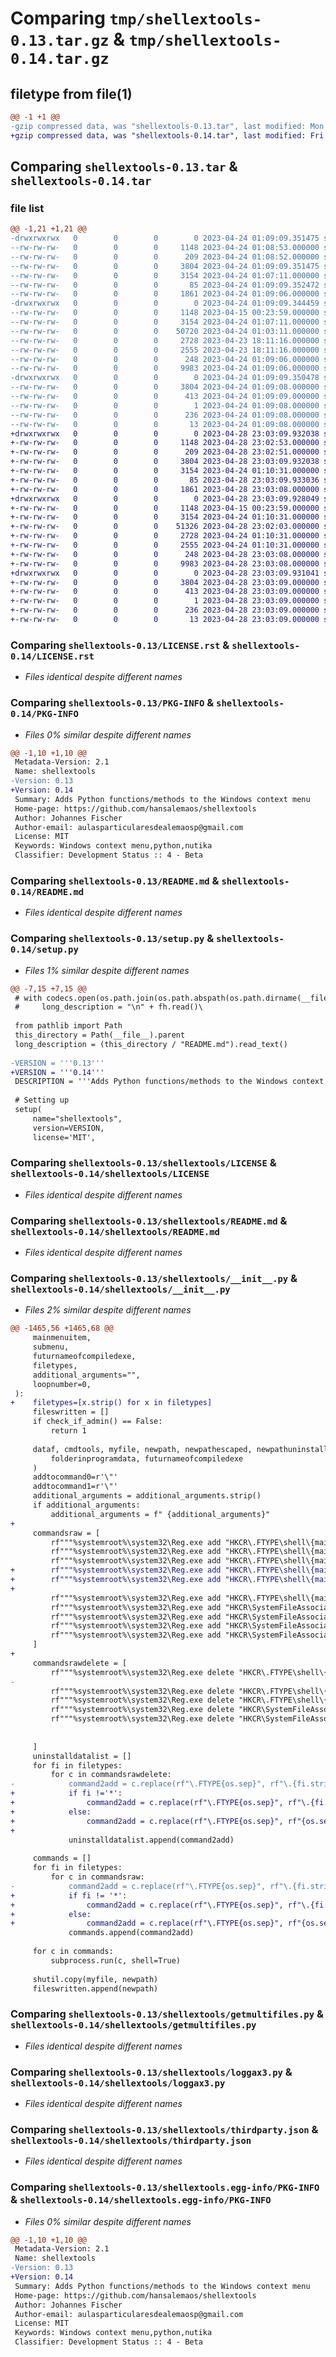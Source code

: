 # Comparing `tmp/shellextools-0.13.tar.gz` & `tmp/shellextools-0.14.tar.gz`

## filetype from file(1)

```diff
@@ -1 +1 @@
-gzip compressed data, was "shellextools-0.13.tar", last modified: Mon Apr 24 01:09:09 2023, max compression
+gzip compressed data, was "shellextools-0.14.tar", last modified: Fri Apr 28 23:03:09 2023, max compression
```

## Comparing `shellextools-0.13.tar` & `shellextools-0.14.tar`

### file list

```diff
@@ -1,21 +1,21 @@
-drwxrwxrwx   0        0        0        0 2023-04-24 01:09:09.351475 shellextools-0.13/
--rw-rw-rw-   0        0        0     1148 2023-04-24 01:08:53.000000 shellextools-0.13/LICENSE.rst
--rw-rw-rw-   0        0        0      209 2023-04-24 01:08:52.000000 shellextools-0.13/MANIFEST.in
--rw-rw-rw-   0        0        0     3804 2023-04-24 01:09:09.351475 shellextools-0.13/PKG-INFO
--rw-rw-rw-   0        0        0     3154 2023-04-24 01:07:11.000000 shellextools-0.13/README.md
--rw-rw-rw-   0        0        0       85 2023-04-24 01:09:09.352472 shellextools-0.13/setup.cfg
--rw-rw-rw-   0        0        0     1861 2023-04-24 01:09:06.000000 shellextools-0.13/setup.py
-drwxrwxrwx   0        0        0        0 2023-04-24 01:09:09.344459 shellextools-0.13/shellextools/
--rw-rw-rw-   0        0        0     1148 2023-04-15 00:23:59.000000 shellextools-0.13/shellextools/LICENSE
--rw-rw-rw-   0        0        0     3154 2023-04-24 01:07:11.000000 shellextools-0.13/shellextools/README.md
--rw-rw-rw-   0        0        0    50720 2023-04-24 01:03:11.000000 shellextools-0.13/shellextools/__init__.py
--rw-rw-rw-   0        0        0     2728 2023-04-23 18:11:16.000000 shellextools-0.13/shellextools/getmultifiles.py
--rw-rw-rw-   0        0        0     2555 2023-04-23 18:11:16.000000 shellextools-0.13/shellextools/loggax3.py
--rw-rw-rw-   0        0        0      248 2023-04-24 01:09:06.000000 shellextools-0.13/shellextools/requirements.txt
--rw-rw-rw-   0        0        0     9983 2023-04-24 01:09:06.000000 shellextools-0.13/shellextools/thirdparty.json
-drwxrwxrwx   0        0        0        0 2023-04-24 01:09:09.350478 shellextools-0.13/shellextools.egg-info/
--rw-rw-rw-   0        0        0     3804 2023-04-24 01:09:08.000000 shellextools-0.13/shellextools.egg-info/PKG-INFO
--rw-rw-rw-   0        0        0      413 2023-04-24 01:09:09.000000 shellextools-0.13/shellextools.egg-info/SOURCES.txt
--rw-rw-rw-   0        0        0        1 2023-04-24 01:09:08.000000 shellextools-0.13/shellextools.egg-info/dependency_links.txt
--rw-rw-rw-   0        0        0      236 2023-04-24 01:09:08.000000 shellextools-0.13/shellextools.egg-info/requires.txt
--rw-rw-rw-   0        0        0       13 2023-04-24 01:09:08.000000 shellextools-0.13/shellextools.egg-info/top_level.txt
+drwxrwxrwx   0        0        0        0 2023-04-28 23:03:09.932038 shellextools-0.14/
+-rw-rw-rw-   0        0        0     1148 2023-04-28 23:02:53.000000 shellextools-0.14/LICENSE.rst
+-rw-rw-rw-   0        0        0      209 2023-04-28 23:02:51.000000 shellextools-0.14/MANIFEST.in
+-rw-rw-rw-   0        0        0     3804 2023-04-28 23:03:09.932038 shellextools-0.14/PKG-INFO
+-rw-rw-rw-   0        0        0     3154 2023-04-24 01:10:31.000000 shellextools-0.14/README.md
+-rw-rw-rw-   0        0        0       85 2023-04-28 23:03:09.933036 shellextools-0.14/setup.cfg
+-rw-rw-rw-   0        0        0     1861 2023-04-28 23:03:08.000000 shellextools-0.14/setup.py
+drwxrwxrwx   0        0        0        0 2023-04-28 23:03:09.928049 shellextools-0.14/shellextools/
+-rw-rw-rw-   0        0        0     1148 2023-04-15 00:23:59.000000 shellextools-0.14/shellextools/LICENSE
+-rw-rw-rw-   0        0        0     3154 2023-04-24 01:10:31.000000 shellextools-0.14/shellextools/README.md
+-rw-rw-rw-   0        0        0    51326 2023-04-28 23:02:03.000000 shellextools-0.14/shellextools/__init__.py
+-rw-rw-rw-   0        0        0     2728 2023-04-24 01:10:31.000000 shellextools-0.14/shellextools/getmultifiles.py
+-rw-rw-rw-   0        0        0     2555 2023-04-24 01:10:31.000000 shellextools-0.14/shellextools/loggax3.py
+-rw-rw-rw-   0        0        0      248 2023-04-28 23:03:08.000000 shellextools-0.14/shellextools/requirements.txt
+-rw-rw-rw-   0        0        0     9983 2023-04-28 23:03:08.000000 shellextools-0.14/shellextools/thirdparty.json
+drwxrwxrwx   0        0        0        0 2023-04-28 23:03:09.931041 shellextools-0.14/shellextools.egg-info/
+-rw-rw-rw-   0        0        0     3804 2023-04-28 23:03:09.000000 shellextools-0.14/shellextools.egg-info/PKG-INFO
+-rw-rw-rw-   0        0        0      413 2023-04-28 23:03:09.000000 shellextools-0.14/shellextools.egg-info/SOURCES.txt
+-rw-rw-rw-   0        0        0        1 2023-04-28 23:03:09.000000 shellextools-0.14/shellextools.egg-info/dependency_links.txt
+-rw-rw-rw-   0        0        0      236 2023-04-28 23:03:09.000000 shellextools-0.14/shellextools.egg-info/requires.txt
+-rw-rw-rw-   0        0        0       13 2023-04-28 23:03:09.000000 shellextools-0.14/shellextools.egg-info/top_level.txt
```

### Comparing `shellextools-0.13/LICENSE.rst` & `shellextools-0.14/LICENSE.rst`

 * *Files identical despite different names*

### Comparing `shellextools-0.13/PKG-INFO` & `shellextools-0.14/PKG-INFO`

 * *Files 0% similar despite different names*

```diff
@@ -1,10 +1,10 @@
 Metadata-Version: 2.1
 Name: shellextools
-Version: 0.13
+Version: 0.14
 Summary: Adds Python functions/methods to the Windows context menu
 Home-page: https://github.com/hansalemaos/shellextools
 Author: Johannes Fischer
 Author-email: aulasparticularesdealemaosp@gmail.com
 License: MIT
 Keywords: Windows context menu,python,nutika
 Classifier: Development Status :: 4 - Beta
```

### Comparing `shellextools-0.13/README.md` & `shellextools-0.14/README.md`

 * *Files identical despite different names*

### Comparing `shellextools-0.13/setup.py` & `shellextools-0.14/setup.py`

 * *Files 1% similar despite different names*

```diff
@@ -7,15 +7,15 @@
 # with codecs.open(os.path.join(os.path.abspath(os.path.dirname(__file__)),'README.md'), encoding="utf-8") as fh:
 #     long_description = "\n" + fh.read()\
 
 from pathlib import Path
 this_directory = Path(__file__).parent
 long_description = (this_directory / "README.md").read_text()
 
-VERSION = '''0.13'''
+VERSION = '''0.14'''
 DESCRIPTION = '''Adds Python functions/methods to the Windows context menu'''
 
 # Setting up
 setup(
     name="shellextools",
     version=VERSION,
     license='MIT',
```

### Comparing `shellextools-0.13/shellextools/LICENSE` & `shellextools-0.14/shellextools/LICENSE`

 * *Files identical despite different names*

### Comparing `shellextools-0.13/shellextools/README.md` & `shellextools-0.14/shellextools/README.md`

 * *Files identical despite different names*

### Comparing `shellextools-0.13/shellextools/__init__.py` & `shellextools-0.14/shellextools/__init__.py`

 * *Files 2% similar despite different names*

```diff
@@ -1465,56 +1465,68 @@
     mainmenuitem,
     submenu,
     futurnameofcompiledexe,
     filetypes,
     additional_arguments="",
     loopnumber=0,
 ):
+    filetypes=[x.strip() for x in filetypes]
     fileswritten = []
     if check_if_admin() == False:
         return 1
 
     dataf, cmdtools, myfile, newpath, newpathescaped, newpathuninstall = get_new_file_vars(
         folderinprogramdata, futurnameofcompiledexe
     )
     addtocommand0=r'\"'
     addtocommand1=r'\"'
     additional_arguments = additional_arguments.strip()
     if additional_arguments:
         additional_arguments = f" {additional_arguments}"
+
     commandsraw = [
         rf"""%systemroot%\system32\Reg.exe add "HKCR\.FTYPE\shell\{mainmenuitem}" /v "MUIVerb" /t REG_SZ /d "{mainmenuitem}" /f""",
         rf"""%systemroot%\system32\Reg.exe add "HKCR\.FTYPE\shell\{mainmenuitem}" /v "SubCommands" /t REG_SZ /d "" /f""",
         rf"""%systemroot%\system32\Reg.exe add "HKCR\.FTYPE\shell\{mainmenuitem}\shell" /v "MUIVerb" /t REG_SZ /d "{submenu}" /f""",
+        rf"""%systemroot%\system32\Reg.exe add "HKCR\.FTYPE\shell\{mainmenuitem}\shell\{submenu}" /f""",
+        rf"""%systemroot%\system32\Reg.exe add "HKCR\.FTYPE\shell\{mainmenuitem}\shell\{submenu}\command" /ve /t REG_SZ /d "{newpathescaped} \"%1\"{additional_arguments}" /f""",
+
         rf"""%systemroot%\system32\Reg.exe add "HKCR\.FTYPE\shell\{mainmenuitem}\shell\{submenu}\command" /ve /t REG_SZ /d "{newpathescaped} \"%1\"{additional_arguments}" /f""",
         rf"""%systemroot%\system32\Reg.exe add "HKCR\SystemFileAssociations\.FTYPE\shell\{mainmenuitem}" /v "MUIVerb" /t REG_SZ /d "{mainmenuitem}" /f""",
         rf"""%systemroot%\system32\Reg.exe add "HKCR\SystemFileAssociations\.FTYPE\shell\{mainmenuitem}" /v "SubCommands" /t REG_SZ /d "" /f""",
         rf"""%systemroot%\system32\Reg.exe add "HKCR\SystemFileAssociations\.FTYPE\shell\{mainmenuitem}\shell" /v "MUIVerb" /t REG_SZ /d "{submenu}" /f""",
         rf"""%systemroot%\system32\Reg.exe add "HKCR\SystemFileAssociations\.FTYPE\shell\{mainmenuitem}\shell\{submenu}\command" /ve /t REG_SZ /d "\"{newpath}\" --path {addtocommand0}%1{addtocommand1}{additional_arguments}" /f""",
     ]
+
     commandsrawdelete = [
         rf"""%systemroot%\system32\Reg.exe delete "HKCR\.FTYPE\shell\{mainmenuitem}" /f""",
-
         rf"""%systemroot%\system32\Reg.exe delete "HKCR\.FTYPE\shell\{mainmenuitem}\shell" /f""",
         rf"""%systemroot%\system32\Reg.exe delete "HKCR\.FTYPE\shell\{mainmenuitem}\shell\{submenu}" /f""",
         rf"""%systemroot%\system32\Reg.exe delete "HKCR\SystemFileAssociations\.FTYPE\shell\{mainmenuitem}\shell\{submenu}" /f""",
         rf"""%systemroot%\system32\Reg.exe delete "HKCR\SystemFileAssociations\.FTYPE\shell\{mainmenuitem}" /f""",
 
 
     ]
     uninstalldatalist = []
     for fi in filetypes:
         for c in commandsrawdelete:
-            command2add = c.replace(rf"\.FTYPE{os.sep}", rf"\.{fi.strip('. ')}{os.sep}")
+            if fi !='*':
+                command2add = c.replace(rf"\.FTYPE{os.sep}", rf"\.{fi.strip('. ')}{os.sep}")
+            else:
+                command2add = c.replace(rf"\.FTYPE{os.sep}", rf"{os.sep}*{os.sep}")
+
             uninstalldatalist.append(command2add)
 
     commands = []
     for fi in filetypes:
         for c in commandsraw:
-            command2add = c.replace(rf"\.FTYPE{os.sep}", rf"\.{fi.strip('. ')}{os.sep}")
+            if fi != '*':
+                command2add = c.replace(rf"\.FTYPE{os.sep}", rf"\.{fi.strip('. ')}{os.sep}")
+            else:
+                command2add = c.replace(rf"\.FTYPE{os.sep}", rf"{os.sep}*{os.sep}")
             commands.append(command2add)
 
     for c in commands:
         subprocess.run(c, shell=True)
 
     shutil.copy(myfile, newpath)
     fileswritten.append(newpath)
```

### Comparing `shellextools-0.13/shellextools/getmultifiles.py` & `shellextools-0.14/shellextools/getmultifiles.py`

 * *Files identical despite different names*

### Comparing `shellextools-0.13/shellextools/loggax3.py` & `shellextools-0.14/shellextools/loggax3.py`

 * *Files identical despite different names*

### Comparing `shellextools-0.13/shellextools/thirdparty.json` & `shellextools-0.14/shellextools/thirdparty.json`

 * *Files identical despite different names*

### Comparing `shellextools-0.13/shellextools.egg-info/PKG-INFO` & `shellextools-0.14/shellextools.egg-info/PKG-INFO`

 * *Files 0% similar despite different names*

```diff
@@ -1,10 +1,10 @@
 Metadata-Version: 2.1
 Name: shellextools
-Version: 0.13
+Version: 0.14
 Summary: Adds Python functions/methods to the Windows context menu
 Home-page: https://github.com/hansalemaos/shellextools
 Author: Johannes Fischer
 Author-email: aulasparticularesdealemaosp@gmail.com
 License: MIT
 Keywords: Windows context menu,python,nutika
 Classifier: Development Status :: 4 - Beta
```

